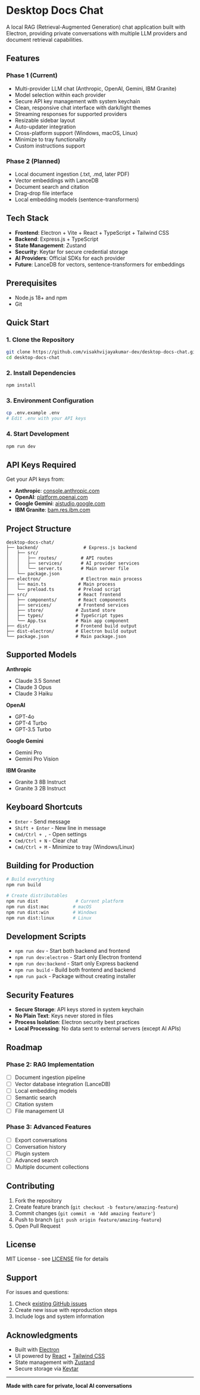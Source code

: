# Desktop Docs Chat

A local RAG (Retrieval-Augmented Generation) chat application built with Electron, providing private conversations with multiple LLM providers and document retrieval capabilities.

## Features

### Phase 1 (Current)
- Multi-provider LLM chat (Anthropic, OpenAI, Gemini, IBM Granite)
- Model selection within each provider
- Secure API key management with system keychain
- Clean, responsive chat interface with dark/light themes
- Streaming responses for supported providers
- Resizable sidebar layout
- Auto-updater integration
- Cross-platform support (Windows, macOS, Linux)
- Minimize to tray functionality
- Custom instructions support

### Phase 2 (Planned)
- Local document ingestion (.txt, .md, later PDF)
- Vector embeddings with LanceDB
- Document search and citation
- Drag-drop file interface
- Local embedding models (sentence-transformers)

## Tech Stack

- **Frontend**: Electron + Vite + React + TypeScript + Tailwind CSS
- **Backend**: Express.js + TypeScript
- **State Management**: Zustand
- **Security**: Keytar for secure credential storage
- **AI Providers**: Official SDKs for each provider
- **Future**: LanceDB for vectors, sentence-transformers for embeddings

## Prerequisites

- Node.js 18+ and npm
- Git

## Quick Start

### 1. Clone the Repository
```bash
git clone https://github.com/visakhvijayakumar-dev/desktop-docs-chat.git
cd desktop-docs-chat
```

### 2. Install Dependencies
```bash
npm install
```

### 3. Environment Configuration
```bash
cp .env.example .env
# Edit .env with your API keys
```

### 4. Start Development
```bash
npm run dev
```

## API Keys Required

Get your API keys from:
- **Anthropic**: [console.anthropic.com](https://console.anthropic.com)
- **OpenAI**: [platform.openai.com](https://platform.openai.com)
- **Google Gemini**: [aistudio.google.com](https://aistudio.google.com)
- **IBM Granite**: [bam.res.ibm.com](https://bam.res.ibm.com)

## Project Structure

```
desktop-docs-chat/
├── backend/                 # Express.js backend
│   ├── src/
│   │   ├── routes/         # API routes
│   │   ├── services/       # AI provider services
│   │   └── server.ts       # Main server file
│   └── package.json
├── electron/               # Electron main process
│   ├── main.ts            # Main process
│   └── preload.ts         # Preload script
├── src/                   # React frontend
│   ├── components/        # React components
│   ├── services/          # Frontend services
│   ├── store/            # Zustand store
│   ├── types/            # TypeScript types
│   └── App.tsx           # Main app component
├── dist/                 # Frontend build output
├── dist-electron/        # Electron build output
└── package.json          # Main package.json
```

## Supported Models

**Anthropic**
- Claude 3.5 Sonnet
- Claude 3 Opus
- Claude 3 Haiku

**OpenAI**
- GPT-4o
- GPT-4 Turbo
- GPT-3.5 Turbo

**Google Gemini**
- Gemini Pro
- Gemini Pro Vision

**IBM Granite**
- Granite 3 8B Instruct
- Granite 3 2B Instruct

## Keyboard Shortcuts

- `Enter` - Send message
- `Shift + Enter` - New line in message
- `Cmd/Ctrl + ,` - Open settings
- `Cmd/Ctrl + N` - Clear chat
- `Cmd/Ctrl + M` - Minimize to tray (Windows/Linux)

## Building for Production

```bash
# Build everything
npm run build

# Create distributables
npm run dist              # Current platform
npm run dist:mac         # macOS
npm run dist:win         # Windows
npm run dist:linux       # Linux
```

## Development Scripts

- `npm run dev` - Start both backend and frontend
- `npm run dev:electron` - Start only Electron frontend
- `npm run dev:backend` - Start only Express backend
- `npm run build` - Build both frontend and backend
- `npm run pack` - Package without creating installer

## Security Features

- **Secure Storage**: API keys stored in system keychain
- **No Plain Text**: Keys never stored in files
- **Process Isolation**: Electron security best practices
- **Local Processing**: No data sent to external servers (except AI APIs)

## Roadmap

### Phase 2: RAG Implementation
- [ ] Document ingestion pipeline
- [ ] Vector database integration (LanceDB)
- [ ] Local embedding models
- [ ] Semantic search
- [ ] Citation system
- [ ] File management UI

### Phase 3: Advanced Features
- [ ] Export conversations
- [ ] Conversation history
- [ ] Plugin system
- [ ] Advanced search
- [ ] Multiple document collections

## Contributing

1. Fork the repository
2. Create feature branch (`git checkout -b feature/amazing-feature`)
3. Commit changes (`git commit -m 'Add amazing feature'`)
4. Push to branch (`git push origin feature/amazing-feature`)
5. Open Pull Request

## License

MIT License - see [LICENSE](LICENSE) file for details

## Support

For issues and questions:
1. Check [existing GitHub issues](https://github.com/visakhvijayakumar-dev/desktop-docs-chat/issues)
2. Create new issue with reproduction steps
3. Include logs and system information

## Acknowledgments

- Built with [Electron](https://electronjs.org/)
- UI powered by [React](https://reactjs.org/) + [Tailwind CSS](https://tailwindcss.com/)
- State management with [Zustand](https://zustand-demo.pmnd.rs/)
- Secure storage via [Keytar](https://github.com/atom/node-keytar)

---

**Made with care for private, local AI conversations**
